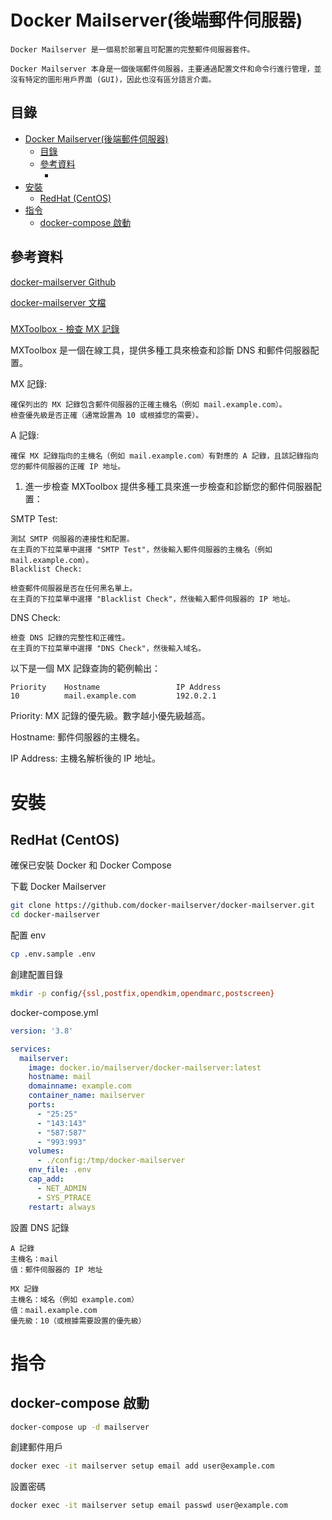 # Docker Mailserver(後端郵件伺服器)

```
Docker Mailserver 是一個易於部署且可配置的完整郵件伺服器套件。

Docker Mailserver 本身是一個後端郵件伺服器，主要通過配置文件和命令行進行管理，並沒有特定的圖形用戶界面 (GUI)，因此也沒有區分語言介面。
```

## 目錄

- [Docker Mailserver(後端郵件伺服器)](#docker-mailserver後端郵件伺服器)
  - [目錄](#目錄)
  - [參考資料](#參考資料)
    - [](#)
- [安裝](#安裝)
  - [RedHat (CentOS)](#redhat-centos)
- [指令](#指令)
  - [docker-compose 啟動](#docker-compose-啟動)

## 參考資料

[docker-mailserver Github](https://github.com/docker-mailserver/docker-mailserver)

[docker-mailserver 文檔](https://docker-mailserver.github.io/docker-mailserver/latest/)

###

[MXToolbox - 檢查 MX 記錄](https://mxtoolbox.com/)

MXToolbox 是一個在線工具，提供多種工具來檢查和診斷 DNS 和郵件伺服器配置。

MX 記錄:

    確保列出的 MX 記錄包含郵件伺服器的正確主機名（例如 mail.example.com）。
    檢查優先級是否正確（通常設置為 10 或根據您的需要）。

A 記錄:

    確保 MX 記錄指向的主機名（例如 mail.example.com）有對應的 A 記錄，且該記錄指向您的郵件伺服器的正確 IP 地址。
1. 進一步檢查
MXToolbox 提供多種工具來進一步檢查和診斷您的郵件伺服器配置：

SMTP Test:

    測試 SMTP 伺服器的連接性和配置。
    在主頁的下拉菜單中選擇 "SMTP Test"，然後輸入郵件伺服器的主機名（例如 mail.example.com）。
    Blacklist Check:

    檢查郵件伺服器是否在任何黑名單上。
    在主頁的下拉菜單中選擇 "Blacklist Check"，然後輸入郵件伺服器的 IP 地址。

DNS Check:

    檢查 DNS 記錄的完整性和正確性。
    在主頁的下拉菜單中選擇 "DNS Check"，然後輸入域名。

以下是一個 MX 記錄查詢的範例輸出：

```
Priority    Hostname                 IP Address
10          mail.example.com         192.0.2.1
```

Priority: MX 記錄的優先級。數字越小優先級越高。

Hostname: 郵件伺服器的主機名。

IP Address: 主機名解析後的 IP 地址。

# 安裝

## RedHat (CentOS)

確保已安裝 Docker 和 Docker Compose

下載 Docker Mailserver

```bash
git clone https://github.com/docker-mailserver/docker-mailserver.git
cd docker-mailserver
```

配置 env

```bash
cp .env.sample .env
```

創建配置目錄

```bash
mkdir -p config/{ssl,postfix,opendkim,opendmarc,postscreen}
```

docker-compose.yml

```yml
version: '3.8'

services:
  mailserver:
    image: docker.io/mailserver/docker-mailserver:latest
    hostname: mail
    domainname: example.com
    container_name: mailserver
    ports:
      - "25:25"
      - "143:143"
      - "587:587"
      - "993:993"
    volumes:
      - ./config:/tmp/docker-mailserver
    env_file: .env
    cap_add:
      - NET_ADMIN
      - SYS_PTRACE
    restart: always
```

設置 DNS 記錄

```
A 記錄
主機名：mail
值：郵件伺服器的 IP 地址

MX 記錄
主機名：域名（例如 example.com）
值：mail.example.com
優先級：10（或根據需要設置的優先級）
```

# 指令

## docker-compose 啟動

```bash
docker-compose up -d mailserver
```

創建郵件用戶

```bash
docker exec -it mailserver setup email add user@example.com
```

設置密碼

```bash
docker exec -it mailserver setup email passwd user@example.com
```